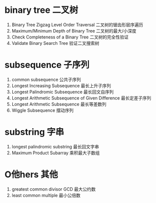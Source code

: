 # binary tree 二叉树
1. Binary Tree Zigzag Level Order Traversal 二叉树的锯齿形层序遍历
2. Maximum/Minimum Depth of Binary Tree 二叉树的最大/小深度
3. Check Completeness of a Binary Tree 二叉树的完全性验证
4. Validate Binary Search Tree 验证二叉搜索树

# subsequence 子序列
1. common subsequence 公共子序列
2. Longest Increasing Subsequence 最长上升子序列
3. Longest Palindromic Subsequence 最长回文自序列
4. Longest Arithmetic Subsequence of Given Difference 最长定差子序列
5. Longest Arithmetic Subsequence 最长等差数列
6. Wiggle Subsequence 摆动序列

# substring 字串
1. longest palindromic substring 最长回文字串
2. Maximum Product Subarray 乘积最大子数组

# O他hers 其他
1. greatest common divisor GCD 最大公约数
2. least common multiple 最小公倍数